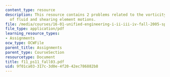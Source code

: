```yaml
---
content_type: resource
description: This resource contains 2 problems related to the vorticity, strain rate
  of fluid and shearing element motions.
file: /media/courses/16-01-unified-engineering-i-ii-iii-iv-fall-2005-spring-2006/9f01ca03317c3d0e4f2042ec786882b8_f11_ps11_fall03.pdf
file_type: application/pdf
learning_resource_types:
- Assignments
ocw_type: OCWFile
parent_title: Assignments
parent_type: CourseSection
resourcetype: Document
title: f11_ps11_fall03.pdf
uid: 9f01ca03-317c-3d0e-4f20-42ec786882b8
---
```

